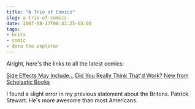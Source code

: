 ```yaml
---
title: "A Trio of Comics"
slug: a-trio-of-comics
date: 2007-08-17T08:43:25-05:00
tags:
- brits
- comic
- dora the explorer
---
```

Alright, here's the links to all the latest comics:

[Side Effects May Include...](http://digitaldouble.smackjeeves.com/comics/207084/)
[Did You Really Think That'd Work?](http://digitaldouble.smackjeeves.com/comics/207942/)
[New from Scholastic Books](http://digitaldouble.smackjeeves.com/comics/209677/)

I found a slight error in my previous statement about the Britons. Patrick Stewart. He's more awesome than most Americans.
